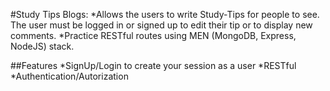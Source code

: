 #Study Tips Blogs:
*Allows the users to write Study-Tips for people to see. The user must be logged in or signed up to edit their tip or to   display new comments.
*Practice RESTful routes using MEN (MongoDB, Express, NodeJS) stack.

##Features
*SignUp/Login to create your session as a user
*RESTful
*Authentication/Autorization
